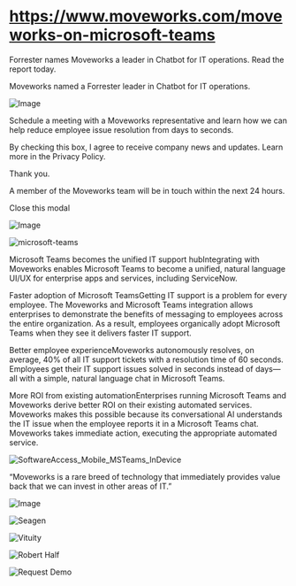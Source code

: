 # https://www.moveworks.com/moveworks-on-microsoft-teams

Forrester names Moveworks a leader in Chatbot for IT operations. Read the report today.

Moveworks named a Forrester leader in Chatbot for IT operations. 

![Image](https://www.moveworks.com/hubfs/img/site/qr-demo.png)

Schedule a meeting with a Moveworks representative and learn how we can help reduce employee issue resolution from days to seconds.

By checking this box, I agree to receive company news and updates. Learn more in the Privacy Policy.

Thank you.

A member of the Moveworks team will be in touch within the next 24 hours.



  Close this modal
  


![Image](https://www.moveworks.com/hubfs/img/site/logo.svg)

![microsoft-teams](https://www.moveworks.com/hubfs/microsoft-teams.svg)

Microsoft Teams becomes the unified IT support hubIntegrating with Moveworks enables Microsoft Teams to become a unified, natural language UI/UX for enterprise apps and services, including ServiceNow.

Faster adoption of Microsoft TeamsGetting IT support is a problem for every employee. The Moveworks and Microsoft Teams integration allows enterprises to demonstrate the benefits of messaging to employees across the entire organization. As a result, employees organically adopt Microsoft Teams when they see it delivers faster IT support.

Better employee experienceMoveworks autonomously resolves, on average, 40% of all IT support tickets with a resolution time of 60 seconds. Employees get their IT support issues solved in seconds instead of days—all with a simple, natural language chat in Microsoft Teams.

More ROI from existing automationEnterprises running Microsoft Teams and Moveworks derive better ROI on their existing automated services. Moveworks makes this possible because its conversational AI understands the IT issue when the employee reports it in a Microsoft Teams chat. Moveworks takes immediate action, executing the appropriate automated service.

![SoftwareAccess_Mobile_MSTeams_InDevice](https://www.moveworks.com/hs-fs/hubfs/img/blog/SoftwareAccess_Mobile_MSTeams_InDevice.png?width=375&height=751&name=SoftwareAccess_Mobile_MSTeams_InDevice.png)

“Moveworks is a rare breed of technology that immediately provides value back that we can invest in other areas of IT.”

![Image](https://www.moveworks.com/hubfs/img/partner%20pages/Teams/Milind-Wagle.jpg)

![Seagen](https://www.moveworks.com/hubfs/seagen.svg)

![Vituity](https://www.moveworks.com/hubfs/vituity-1.svg)

![Robert Half](https://www.moveworks.com/hubfs/img/clients/logos/sized/Reverse/robert_half.svg)

![Request Demo](https://no-cache.hubspot.com/cta/default/4204135/01fb8c68-5711-46f6-afd0-c984065bc3c4.png)

